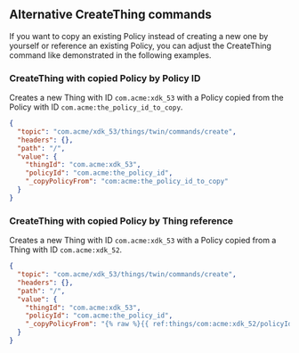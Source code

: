 ## Alternative CreateThing commands

If you want to copy an existing Policy instead of creating a new one by yourself or reference an existing Policy, you
can adjust the CreateThing command like demonstrated in the following examples.

### CreateThing with copied Policy by Policy ID

Creates a new Thing with ID ``com.acme:xdk_53`` with a Policy copied from the Policy with ID ``com.acme:the_policy_id_to_copy``.

```json
{
  "topic": "com.acme/xdk_53/things/twin/commands/create",
  "headers": {},
  "path": "/",
  "value": {
    "thingId": "com.acme:xdk_53",
    "policyId": "com.acme:the_policy_id",
    "_copyPolicyFrom": "com:acme:the_policy_id_to_copy"
  }
}
```

### CreateThing with copied Policy by Thing reference

Creates a new Thing with ID ``com.acme:xdk_53`` with a Policy copied from a Thing with ID ``com.acme:xdk_52``.

```json
{
  "topic": "com.acme/xdk_53/things/twin/commands/create",
  "headers": {},
  "path": "/",
  "value": {
    "thingId": "com.acme:xdk_53",
    "policyId": "com.acme:the_policy_id",
    "_copyPolicyFrom": "{% raw %}{{ ref:things/com:acme:xdk_52/policyId }}{% endraw %}"
  }
}
```
